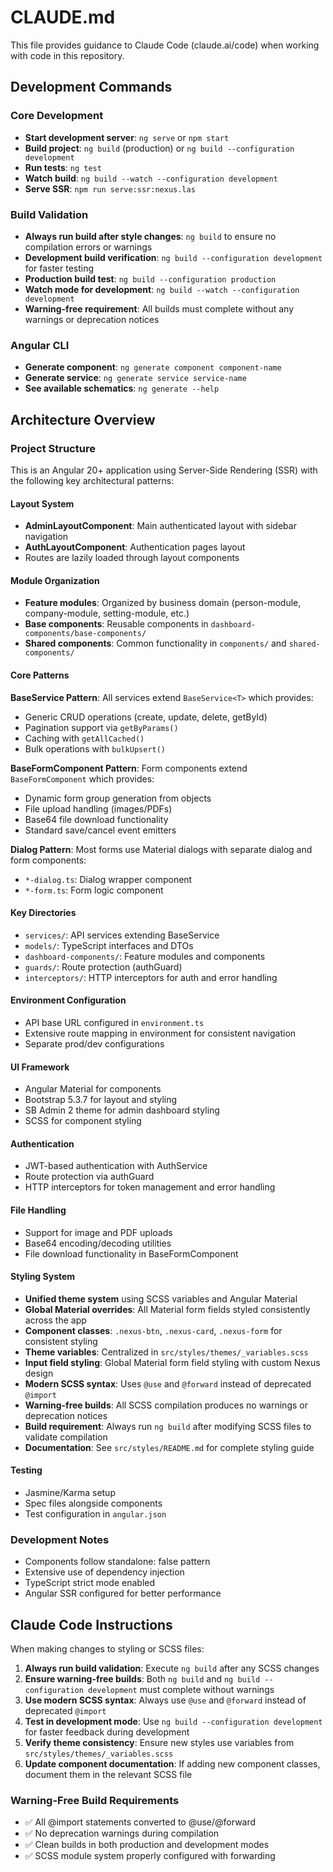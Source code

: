 # CLAUDE.md

This file provides guidance to Claude Code (claude.ai/code) when working with code in this repository.

## Development Commands

### Core Development
- **Start development server**: `ng serve` or `npm start`
- **Build project**: `ng build` (production) or `ng build --configuration development`
- **Run tests**: `ng test`
- **Watch build**: `ng build --watch --configuration development`
- **Serve SSR**: `npm run serve:ssr:nexus.las`

### Build Validation
- **Always run build after style changes**: `ng build` to ensure no compilation errors or warnings
- **Development build verification**: `ng build --configuration development` for faster testing  
- **Production build test**: `ng build --configuration production`
- **Watch mode for development**: `ng build --watch --configuration development`
- **Warning-free requirement**: All builds must complete without any warnings or deprecation notices

### Angular CLI
- **Generate component**: `ng generate component component-name`
- **Generate service**: `ng generate service service-name`
- **See available schematics**: `ng generate --help`

## Architecture Overview

### Project Structure
This is an Angular 20+ application using Server-Side Rendering (SSR) with the following key architectural patterns:

#### Layout System
- **AdminLayoutComponent**: Main authenticated layout with sidebar navigation
- **AuthLayoutComponent**: Authentication pages layout
- Routes are lazily loaded through layout components

#### Module Organization
- **Feature modules**: Organized by business domain (person-module, company-module, setting-module, etc.)
- **Base components**: Reusable components in `dashboard-components/base-components/`
- **Shared components**: Common functionality in `components/` and `shared-components/`

#### Core Patterns

**BaseService Pattern**: All services extend `BaseService<T>` which provides:
- Generic CRUD operations (create, update, delete, getById)
- Pagination support via `getByParams()`
- Caching with `getAllCached()`
- Bulk operations with `bulkUpsert()`

**BaseFormComponent Pattern**: Form components extend `BaseFormComponent` which provides:
- Dynamic form group generation from objects
- File upload handling (images/PDFs)
- Base64 file download functionality
- Standard save/cancel event emitters

**Dialog Pattern**: Most forms use Material dialogs with separate dialog and form components:
- `*-dialog.ts`: Dialog wrapper component
- `*-form.ts`: Form logic component

#### Key Directories
- `services/`: API services extending BaseService
- `models/`: TypeScript interfaces and DTOs
- `dashboard-components/`: Feature modules and components
- `guards/`: Route protection (authGuard)
- `interceptors/`: HTTP interceptors for auth and error handling

#### Environment Configuration
- API base URL configured in `environment.ts`
- Extensive route mapping in environment for consistent navigation
- Separate prod/dev configurations

#### UI Framework
- Angular Material for components
- Bootstrap 5.3.7 for layout and styling
- SB Admin 2 theme for admin dashboard styling
- SCSS for component styling

#### Authentication
- JWT-based authentication with AuthService
- Route protection via authGuard
- HTTP interceptors for token management and error handling

#### File Handling
- Support for image and PDF uploads
- Base64 encoding/decoding utilities
- File download functionality in BaseFormComponent

#### Styling System
- **Unified theme system** using SCSS variables and Angular Material
- **Global Material overrides**: All Material form fields styled consistently across the app
- **Component classes**: `.nexus-btn`, `.nexus-card`, `.nexus-form` for consistent styling
- **Theme variables**: Centralized in `src/styles/themes/_variables.scss`
- **Input field styling**: Global Material form field styling with custom Nexus design
- **Modern SCSS syntax**: Uses `@use` and `@forward` instead of deprecated `@import`
- **Warning-free builds**: All SCSS compilation produces no warnings or deprecation notices
- **Build requirement**: Always run `ng build` after modifying SCSS files to validate compilation
- **Documentation**: See `src/styles/README.md` for complete styling guide

#### Testing
- Jasmine/Karma setup
- Spec files alongside components
- Test configuration in `angular.json`

### Development Notes
- Components follow standalone: false pattern
- Extensive use of dependency injection
- TypeScript strict mode enabled
- Angular SSR configured for better performance

## Claude Code Instructions
When making changes to styling or SCSS files:
1. **Always run build validation**: Execute `ng build` after any SCSS changes
2. **Ensure warning-free builds**: Both `ng build` and `ng build --configuration development` must complete without warnings
3. **Use modern SCSS syntax**: Always use `@use` and `@forward` instead of deprecated `@import`
4. **Test in development mode**: Use `ng build --configuration development` for faster feedback during development
5. **Verify theme consistency**: Ensure new styles use variables from `src/styles/themes/_variables.scss`
6. **Update component documentation**: If adding new component classes, document them in the relevant SCSS file

### Warning-Free Build Requirements
- ✅ All @import statements converted to @use/@forward
- ✅ No deprecation warnings during compilation
- ✅ Clean builds in both production and development modes
- ✅ SCSS module system properly configured with forwarding